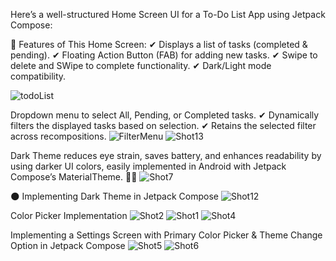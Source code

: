 
Here’s a well-structured Home Screen UI for a To-Do List App using Jetpack Compose:

📌 Features of This Home Screen:
✔ Displays a list of tasks (completed & pending).
✔ Floating Action Button (FAB) for adding new tasks.
✔ Swipe to delete and SWipe to complete functionality.
✔ Dark/Light mode compatibility.

![todoList](https://github.com/user-attachments/assets/57ac3eb9-92c0-4fed-b349-cd7198cbf85f)


Dropdown menu to select All, Pending, or Completed tasks.
✔ Dynamically filters the displayed tasks based on selection.
✔ Retains the selected filter across recompositions.
![FilterMenu](https://github.com/user-attachments/assets/66d08f06-5b92-410e-9cf2-a36d8a187a64)
![Shot13](https://github.com/user-attachments/assets/0ecaf648-57a8-45e7-938b-2cd0473b28e9)



Dark Theme reduces eye strain, saves battery, and enhances readability by using darker UI colors, easily implemented in Android with Jetpack Compose’s MaterialTheme. 🌙🚀
![Shot7](https://github.com/user-attachments/assets/1b77db30-e56b-4a95-a1fa-667424d4a681)


🌑 Implementing Dark Theme in Jetpack Compose
![Shot12](https://github.com/user-attachments/assets/0c0bc51c-6bd8-45be-bdfa-9d1a96085046)


Color Picker Implementation
![Shot2](https://github.com/user-attachments/assets/1aa4b182-bc4c-48e6-9728-9728773dd84c)
![Shot1](https://github.com/user-attachments/assets/c2adac55-314d-4aeb-929b-3d0b1bd2ad42)
![Shot4](https://github.com/user-attachments/assets/217a9e91-92f2-44e7-ac8b-355b7f6ef144)


Implementing a Settings Screen with Primary Color Picker & Theme Change Option in Jetpack Compose
![Shot5](https://github.com/user-attachments/assets/0ac43d79-3522-40f9-bec9-551fc814744b)
![Shot6](https://github.com/user-attachments/assets/a612f1bc-0957-402f-9544-3c83aa116ede)





